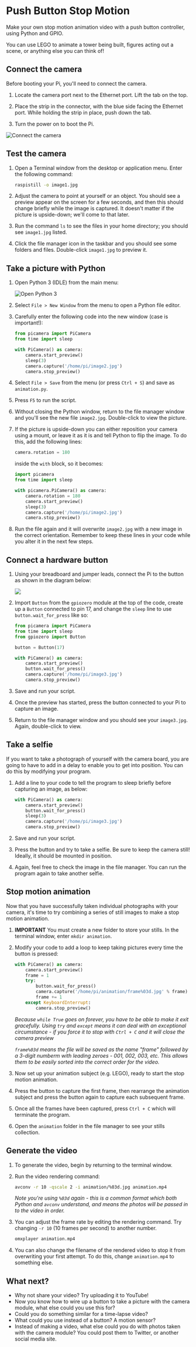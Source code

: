 # Push Button Stop Motion

Make your own stop motion animation video with a push button controller, using Python and GPIO.

You can use LEGO to animate a tower being built, figures acting out a scene, or anything else you can think of!

## Connect the camera

Before booting your Pi, you'll need to connect the camera.

1. Locate the camera port next to the Ethernet port. Lift the tab on the top.

1. Place the strip in the connector, with the blue side facing the Ethernet port. While holding the strip in place, push down the tab.

1. Turn the power on to boot the Pi.

![Connect the camera](images/connect-camera.jpg)

## Test the camera

1. Open a Terminal window from the desktop or application menu. Enter the following command:

    ```bash
    raspistill -o image1.jpg
    ```

1. Adjust the camera to point at yourself or an object. You should see a preview appear on the screen for a few seconds, and then this should change briefly while the image is captured. It doesn't matter if the picture is upside-down; we'll come to that later.

1. Run the command `ls` to see the files in your home directory; you should see `image1.jpg` listed.

1. Click the file manager icon in the taskbar and you should see some folders and files. Double-click `image1.jpg` to preview it.

## Take a picture with Python

1. Open Python 3 (IDLE) from the main menu:

    ![Open Python 3](images/python3-app-menu.png)

1. Select `File > New Window` from the menu to open a Python file editor.

1. Carefully enter the following code into the new window (case is important!):

    ```python
    from picamera import PiCamera
    from time import sleep

    with PiCamera() as camera:
        camera.start_preview()
        sleep(3)
        camera.capture('/home/pi/image2.jpg')
        camera.stop_preview()
    ```

1. Select `File > Save` from the menu (or press `Ctrl + S`) and save as `animation.py`.

1. Press `F5` to run the script.

1. Without closing the Python window, return to the file manager window and you'll see the new file `image2.jpg`. Double-click to view the picture.

1. If the picture is upside-down you can either reposition your camera using a mount, or leave it as it is and tell Python to flip the image. To do this, add the following lines:

    ```python
    camera.rotation = 180
    ```

    inside the `with` block, so it becomes:

    ```python
    import picamera
    from time import sleep

    with picamera.PiCamera() as camera:
        camera.rotation = 180
        camera.start_preview()
        sleep(3)
        camera.capture('/home/pi/image2.jpg')
        camera.stop_preview()
    ```

1. Run the file again and it will overwrite `image2.jpg` with a new image in the correct orientation. Remember to keep these lines in your code while you alter it in the next few steps.

## Connect a hardware button

1. Using your breadboard and jumper leads, connect the Pi to the button as shown in the diagram below:

    ![](images/picamera-gpio-setup.png)

1. Import `Button` from the `gpiozero` module at the top of the code, create up a `Button` connected to pin 17, and change the `sleep` line to use `button.wait_for_press` like so:

    ```python
    from picamera import PiCamera
    from time import sleep
    from gpiozero import Button

    button = Button(17)

    with PiCamera() as camera:
        camera.start_preview()
        button.wait_for_press()
        camera.capture('/home/pi/image3.jpg')
        camera.stop_preview()
    ```

1. Save and run your script.

1. Once the preview has started, press the button connected to your Pi to capture an image.

1. Return to the file manager window and you should see your `image3.jpg`. Again, double-click to view.

## Take a selfie

If you want to take a photograph of yourself with the camera board, you are going to have to add in a delay to enable you to get into position. You can do this by modifying your program.

1. Add a line to your code to tell the program to sleep briefly before capturing an image, as below:

    ```python
    with PiCamera() as camera:
        camera.start_preview()
        button.wait_for_press()
        sleep(3)
        camera.capture('/home/pi/image3.jpg')
        camera.stop_preview()
    ```

1. Save and run your script.

1. Press the button and try to take a selfie. Be sure to keep the camera still! Ideally, it should be mounted in position.

1. Again, feel free to check the image in the file manager. You can run the program again to take another selfie.

## Stop motion animation

Now that you have successfully taken individual photographs with your camera, it's time to try combining a series of still images to make a stop motion animation.

1. **IMPORTANT** You must create a new folder to store your stills. In the terminal window, enter `mkdir animation`.

1. Modify your code to add a loop to keep taking pictures every time the button is pressed:

    ```python
    with PiCamera() as camera:
        camera.start_preview()
        frame = 1
        try:
            button.wait_for_press()
            camera.capture('/home/pi/animation/frame%03d.jpg' % frame)
            frame += 1
        except KeyboardInterrupt:
            camera.stop_preview()
    ```

    *Because `while True` goes on forever, you have to be able to make it exit gracefully. Using `try` and `except` means it can deal with an exceptional circumstance - if you force it to stop with `Ctrl + C` and it will close the camera preview*

    *`frame%03d` means the file will be saved as the name "frame" followed by a 3-digit numberm with leading zeroes - 001, 002, 003, etc. This allows them to be easily sorted into the correct order for the video.*

1. Now set up your animation subject (e.g. LEGO), ready to start the stop motion animation.

1. Press the button to capture the first frame, then rearrange the animation subject and press the button again to capture each subsequent frame.

1. Once all the frames have been captured, press `Ctrl + C` which will terminate the program.

1. Open the `animation` folder in the file manager to see your stills collection.

## Generate the video

1. To generate the video, begin by returning to the terminal window.

1. Run the video rendering command:

    ```bash
    avconv -r 10 -qscale 2 -i animation/%03d.jpg animation.mp4
    ```

    *Note you're using `%03d` again - this is a common format which both Python and `avconv` understand, and means the photos will be passed in to the video in order.*

1. You can adjust the frame rate by editing the rendering command. Try changing `-r 10` (10 frames per second) to another number.

    ```bash
    omxplayer animation.mp4
    ```

1. You can also change the filename of the rendered video to stop it from overwriting your first attempt. To do this, change `animation.mp4` to something else.

## What next?

- Why not share your video? Try uploading it to YouTube!
- Now you know how to wire up a button to take a picture with the camera module, what else could you use this for?
- Could you do something similar for a time-lapse video?
- What could you use instead of a button? A motion sensor?
- Instead of making a video, what else could you do with photos taken with the camera module? You could post them to Twitter, or another social media site.
